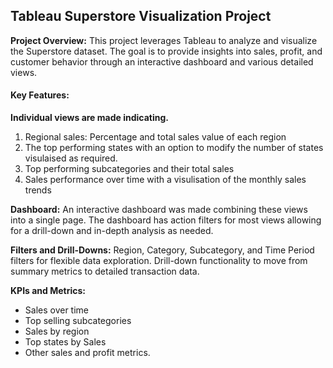 <h2>Tableau Superstore Visualization Project</h2>

**Project Overview:**
This project leverages Tableau to analyze and visualize the Superstore dataset. 
The goal is to provide insights into sales, profit, and customer behavior through an interactive dashboard and various detailed views.

<h4>Key Features:</h4>

**Individual views are made indicating.**
1. Regional sales: Percentage and total sales value of each region
2. The top performing states with an option to modify the number of states visulaised as required.
3. Top performing subcategories and their total sales
4. Sales performance over time with a visulisation of the monthly sales trends

**Dashboard:**
An interactive dashboard was made combining these views into a single page.
The dashboard has action filters for most views allowing for a drill-down and in-depth analysis as needed.

**Filters and Drill-Downs:**
Region, Category, Subcategory, and Time Period filters for flexible data exploration.
Drill-down functionality to move from summary metrics to detailed transaction data.

**KPIs and Metrics:**
- Sales over time
- Top selling subcategories
- Sales by region
- Top states by Sales
- Other sales and profit metrics.
